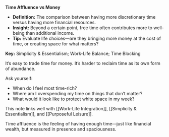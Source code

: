 **Time Affluence vs Money**

- **Definition:** The comparison between having more discretionary time versus having more financial resources.
- **Insight:** Beyond a certain point, free time often contributes more to well-being than additional income.
- **Tip:** Evaluate life choices—are they bringing more money at the cost of time, or creating space for what matters?

**Key:** Simplicity & Essentialism; Work-Life Balance; Time Blocking


It’s easy to trade time for money. It’s harder to reclaim time as its own form of abundance.

Ask yourself:
- When do I feel most time-rich?
- Where am I overspending my time on things that don’t matter?
- What would it look like to protect white space in my week?

This note links well with [[Work-Life Integration]], [[Simplicity & Essentialism]], and [[Purposeful Leisure]].

Time affluence is the feeling of having enough time—just like financial wealth, but measured in presence and spaciousness.